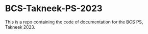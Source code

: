 # BCS-Takneek-PS-2023
This is a repo containing the code of documentation for the BCS PS, Takneek 2023.

